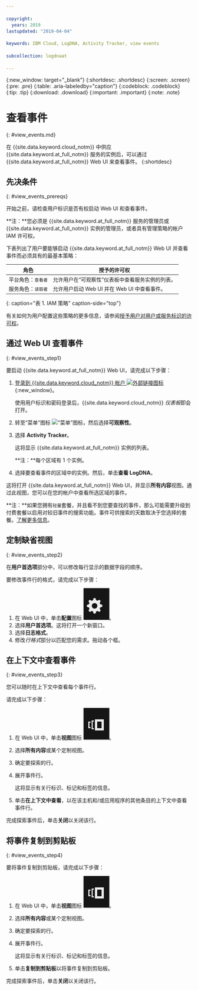 ```yaml
---

copyright:
  years: 2019
lastupdated: "2019-04-04"

keywords: IBM Cloud, LogDNA, Activity Tracker, view events

subcollection: logdnaat

---
```


{:new_window: target="_blank"}
{:shortdesc: .shortdesc}
{:screen: .screen}
{:pre: .pre}
{:table: .aria-labeledby="caption"}
{:codeblock: .codeblock}
{:tip: .tip}
{:download: .download}
{:important: .important}
{:note: .note}


# 查看事件
{: #view_events.md}

在 {{site.data.keyword.cloud_notm}} 中供应 {{site.data.keyword.at_full_notm}} 服务的实例后，可以通过 {{site.data.keyword.at_full_notm}} Web UI 来查看事件。
{:shortdesc}


## 先决条件
{: #view_events_prereqs}

开始之前，请检查用户标识是否有权启动 Web UI 和查看事件。 

**注：**您必须是 {{site.data.keyword.at_full_notm}} 服务的管理员或 {{site.data.keyword.at_full_notm}} 实例的管理员，或者具有管理策略的帐户 IAM 许可权。

下表列出了用户要能够启动 {{site.data.keyword.at_full_notm}} Web UI 并查看事件而必须具有的最基本策略：

| 角色                      | 授予的许可权       |
|---------------------------|-------------------------------|  
| 平台角色：`查看者`     | 允许用户在“可观察性”仪表板中查看服务实例的列表。|
| 服务角色：`读取者`     | 允许用户启动 Web UI 并在 Web UI 中查看事件。|
{: caption="表 1. IAM 策略" caption-side="top"} 

有关如何为用户配置这些策略的更多信息，请参阅[授予用户对用户或服务标识的许可权](/docs/services/Activity-Tracker-with-LogDNA?topic=logdnaat-iam_view_events#iam_view_events)。


## 通过 Web UI 查看事件
{: #view_events_step1}

要启动 {{site.data.keyword.at_full_notm}} Web UI，请完成以下步骤：

1. [登录到 {{site.data.keyword.cloud_notm}} 帐户 ![外部链接图标](../../icons/launch-glyph.svg "外部链接图标")](https://cloud.ibm.com/login){:new_window}。

	使用用户标识和密码登录后，{{site.data.keyword.cloud_notm}} *仪表板*即会打开。

2. 转至“菜单”图标 ![“菜单”图标](../../icons/icon_hamburger.svg)，然后选择**可观察性**。 

3. 选择 **Activity Tracker**。 

    这将显示 {{site.data.keyword.at_full_notm}} 实例的列表。

    **注：**每个区域有 1 个实例。

4. 选择要查看事件的区域中的实例。然后，单击**查看 LogDNA**。

这将打开 {{site.data.keyword.at_full_notm}} Web UI，并显示**所有内容**视图。通过此视图，您可以在您的帐户中查看所选区域的事件。

**注：**如果您拥有`轻量`套餐，并且看不到您要查找的事件，那么可能需要升级到付费套餐以启用对较旧事件的搜索功能。事件可供搜索的天数取决于您选择的套餐。[了解更多信息](/docs/services/Activity-Tracker-with-LogDNA?topic=logdnaat-service_plan#service_plan)。


## 定制缺省视图
{: #view_events_step2}

在**用户首选项**部分中，可以修改每行显示的数据字段的顺序。

要修改事件行的格式，请完成以下步骤：

1. 在 Web UI 中，单击**配置**图标 ![“配置”图标](images/admin.png "“管理员”图标")。
2. 选择**用户首选项**。这将打开一个新窗口。
3. 选择**日志格式**。
4. 修改*行格式*部分以匹配您的需求。拖动各个框。




## 在上下文中查看事件
{: #view_events_step3}

您可以随时在上下文中查看每个事件行。

请完成以下步骤： 

1. 在 Web UI 中，单击**视图**图标 ![“配置”图标](images/views.png "“配置”图标")。
2. 选择**所有内容**或某个定制视图。
3. 确定要探索的行。
4. 展开事件行。 

    这将显示有关行标识、标记和标签的信息。

5. 单击**在上下文中查看**，以在该主机和/或应用程序的其他条目的上下文中查看事件行。

完成探索事件后，单击**关闭**以关闭该行。




## 将事件复制到剪贴板
{: #view_events_step4}


要将事件复制到剪贴板，请完成以下步骤： 

1. 在 Web UI 中，单击**视图**图标 ![“配置”图标](images/views.png "“配置”图标")。
2. 选择**所有内容**或某个定制视图。
3. 确定要探索的行。
4. 展开事件行。 

    这将显示有关行标识、标记和标签的信息。

5. 单击**复制到剪贴板**以将事件复制到剪贴板。

完成探索事件后，单击**关闭**以关闭该行。




